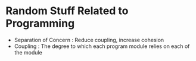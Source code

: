 # Random Stuff Related to Programming

- Separation of Concern : Reduce coupling, increase cohesion
- Coupling : The degree to which each program module relies on each of the module
  